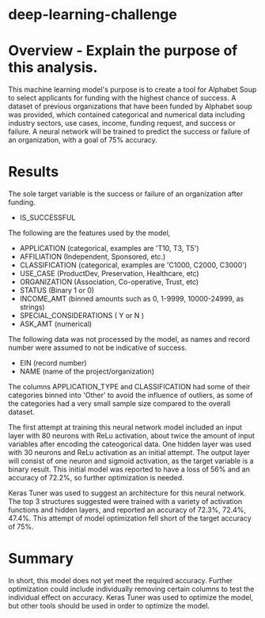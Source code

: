 # deep-learning-challenge

# Overview - Explain the purpose of this analysis.

This machine learning model's purpose is to create a tool for Alphabet Soup to select applicants for funding with the highest chance of success. A dataset of previous organizations that have been funded by Alphabet soup was provided, which contained categorical and numerical data including industry sectors, use cases, income, funding request, and success or failure. A neural network will be trained to predict the success or failure of an organization, with a goal of 75% accuracy. 

# Results 

The sole target variable is the success or failure of an organization after funding. 

- IS_SUCCESSFUL

The following are the features used by the model, 

- APPLICATION (categorical, examples are 'T10, T3, T5')
- AFFILIATION (Independent, Sponsored, etc.)
- CLASSIFICATION (categorical, examples are 'C1000, C2000, C3000')
- USE_CASE (ProductDev, Preservation, Healthcare, etc)
- ORGANIZATION (Association, Co-operative, Trust, etc)
- STATUS (Binary 1 or 0)
- INCOME_AMT (binned amounts such as 0, 1-9999, 10000-24999, as strings)
- SPECIAL_CONSIDERATIONS ( Y or N )
- ASK_AMT (numerical)

The following data was not processed by the model, as names and record number were assumed to not be indicative of success. 

- EIN (record number)
- NAME (name of the project/organization)

The columns APPLICATION_TYPE and CLASSIFICATION had some of their categories binned into 'Other' to avoid the influence of outliers, as some of the categories had a very small sample size compared to the overall dataset. 

The first attempt at training this neural network model included an input layer with 80 neurons with ReLu activation, about twice the amount of input variables after encoding the cateogorical data. One hidden layer was used with 30 neurons and ReLu activation as an initial attempt. The output layer will consist of one neuron and sigmoid activation, as the target variable is a binary result. This initial model was reported to have a loss of 56% and an accuracy of 72.2%, so further optimization is needed. 

Keras Tuner was used to suggest an architecture for this neural network. The top 3 structures suggested were trained with a variety of activation functions and hidden layers, and reported an accuracy of 72.3%, 72.4%, 47.4%. This attempt of model optimization fell short of the target accuracy of 75%.  

# Summary 

In short, this model does not yet meet the required accuracy. Further optimization could include individually removing certain columns to test the individual effect on accuracy. Keras Tuner was used to optimize the model, but other tools should be used in order to optimize the model. 
